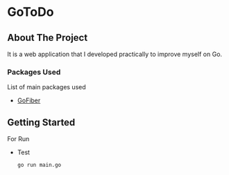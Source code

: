 # GoToDo

## About The Project

It is a web application that I developed practically to improve myself on Go.

### Packages Used

List of main packages used

* [GoFiber](https://github.com/gofiber/fiber)

## Getting Started
For Run

* Test
  ```sh
  go run main.go
  ```
